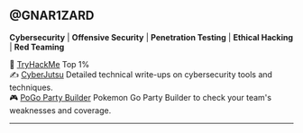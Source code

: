 <!-- Start of GitHub profile README -->

## @GNAR1ZARD 

**Cybersecurity** | **Offensive Security** | **Penetration Testing** | **Ethical Hacking** | **Red Teaming**

🥇 [TryHackMe](https://tryhackme.com/p/gnarizard) Top 1%    
✍️ [CyberJutsu](https://gnar1zard.github.io/cyberjutsu/) Detailed technical write-ups on cybersecurity tools and techniques.  
🎮 [PoGo Party Builder](https://gnar1zard.github.io/PoGoPartyBuidl/) Pokemon Go Party Builder to check your team's weaknesses and coverage.

---

<!-- End of GitHub profile README -->
